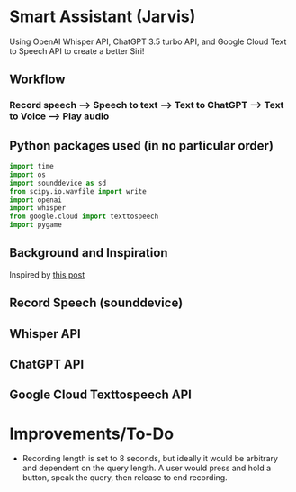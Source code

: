 # Smart Assistant (Jarvis)
Using OpenAI Whisper API, ChatGPT 3.5 turbo API, and Google Cloud Text to Speech API to create a better Siri!

## Workflow
### Record speech --> Speech to text --> Text to ChatGPT --> Text to Voice --> Play audio

## Python packages used (in no particular order)
```python
import time
import os
import sounddevice as sd
from scipy.io.wavfile import write
import openai
import whisper
from google.cloud import texttospeech
import pygame
```

## Background and Inspiration
Inspired by [this post]()

## Record Speech (sounddevice)

## Whisper API

## ChatGPT API

## Google Cloud Texttospeech API

# Improvements/To-Do
- Recording length is set to 8 seconds, but ideally it would be arbitrary and dependent on the query length. A user would press and hold a button, speak the query, then release to end recording.
